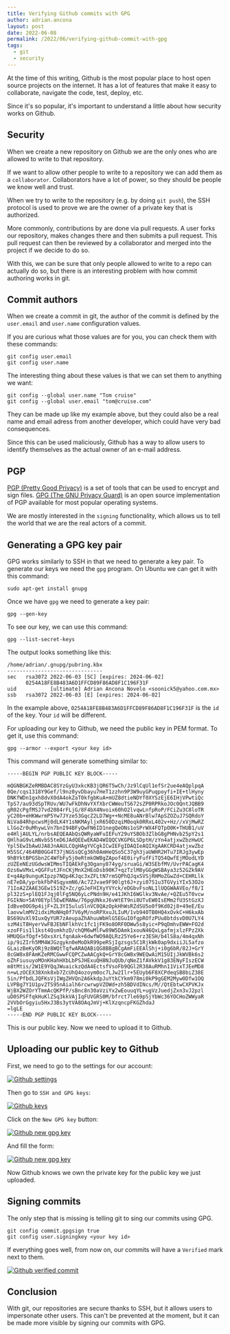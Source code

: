 ```yaml
---
title: Verifying Github commits with GPG
author: adrian.ancona
layout: post
date: 2022-06-08
permalink: /2022/06/verifying-github-commit-with-gpg
tags:
  - git
  - security
---
```


At the time of this writing, Github is the most popular place to host open source projects on the internet. It has a lot of features that make it easy to collaborate, navigate the code, test, deploy, etc.

Since it's so popular, it's important to understand a little about how security works on Github.

## Security

When we create a new repository on Github we are the only ones who are allowed to write to that repository.

If we want to allow other people to write to a repository we can add them as a `collaborator`. Collaborators have a lot of power, so they should be people we know well and trust.

<!--more-->

When we try to write to the repository (e.g. by doing `git push`), the SSH protocol is used to prove we are the owner of a private key that is authorized.

More commonly, contributions by are done via pull requests. A user forks our repository, makes changes there and then submits a pull request. This pull request can then be reviewed by a collaborator and merged into the project if we decide to do so.

With this, we can be sure that only people allowed to write to a repo can actually do so, but there is an interesting problem with how commit authoring works in git.

## Commit authors

When we create a commit in git, the author of the commit is defined by the `user.email` and `user.name` configuration values.

If you are curious what those values are for you, you can check them with these commands:

```
git config user.email
git config user.name
```

The interesting thing about these values is that we can set them to anything we want:

```
git config --global user.name "Tom cruise"
git config --global user.email "tom@cruise.com"
```

They can be made up like my example above, but they could also be a real name and email adress from another developer, which could have very bad consequences.

Since this can be used maliciously, Github has a way to allow users to identify themselves as the actual owner of an e-mail address.

## PGP

[PGP (Pretty Good Privacy)](https://en.wikipedia.org/wiki/Pretty_Good_Privacy) is a set of tools that can be used to encrypt and sign files. [GPG (The GNU Privacy Guard)](https://gnupg.org/) is an open source implementation of PGP available for most popular operating systems.

We are mostly interested in the `signing` functionality, which allows us to tell the world that we are the real actors of a commit.

## Generating a GPG key pair

GPG works similarly to SSH in that we need to generate a key pair. To generate our keys we need the `gpg` program. On Ubuntu we can get it with this command:

```
sudo apt-get install gnupg
```

Once we have `gpg` we need to generate a key pair:

```
gpg --gen-key
```

To see our key, we can use this command:

```
gpg --list-secret-keys
```

The output looks something like this:

```
/home/adrian/.gnupg/pubring.kbx
-------------------------------
sec   rsa3072 2022-06-03 [SC] [expires: 2024-06-02]
      0254A18FE8B483A6D1FFCD89F86AD8F1C196F31F
uid           [ultimate] Adrian Ancona Novelo <soonick5@yahoo.com.mx>
ssb   rsa3072 2022-06-03 [E] [expires: 2024-06-02]
```

In the example above, `0254A18FE8B483A6D1FFCD89F86AD8F1C196F31F` is the `id` of the key. Your `id` will be different.

For uploading our key to Github, we need the public key in PEM format. To get it, use this command:

```
gpg --armor --export <your key id>
```

This command will generate something similar to:

```
-----BEGIN PGP PUBLIC KEY BLOCK-----

mQGNBGKZeRMBDAC8SYzGyU3xkcKB3jQR6T5wCh/Jz9lCqUl1efSr2ue4eAQplpqA
0Qe/cqs1318Y9Gef/l9nz0yvDbayu7HeT1zzhn9P3W9uyGPuqpoyfi+IE+tlHyny
DNKfWDn1gxh8dvX0dA4okZaT0kfgbKuA+mUZ8dtieNDYf0XYSzEjE6IHjVPwtiQc
TpS7/au93dSpTRUv/WU7wFkDhNvYXfXbrCWWeuTS672sZP0RPRkoJOc0QntJQBB9
gR02cPgfMSJ7vd2084rFLjG/8F4bX4Nvoix60hO2lvqwLnfpRoP/FCiZu3C8loTR
yC20b+eHKWwrmP5Yw7JYze53GqcZ2LD7Wg++NcME8uANrBlw7ApSZOZuJ7SQRdoY
NiVa84RhpcwsMj0dLK4Y1sNKMAyljxR650DzqiM0oqk0RRxL402v+Hz//xVjMwRZ
LlGoZr0uMhywLVn7bnI94BFyQwFN6ID1negQeONs1oSPrWX4FQTpO0K+THUB1/uV
e4HljAULYL/nrbsAEQEAAbQsQWRyaWFuIEFuY29uYSBOb3ZlbG8gPHNvb25pY2s1
QHlhaG9vLmNvbS5teD6JAdQEEwEKAD4WIQQCVKGP6LSDptH/zYn4atjxwZbzHwUC
Ypl5EwIbAwUJA8JnAAULCQgHAgYVCgkICwIEFgIDAQIeAQIXgAAKCRD4atjxwZbz
H5SSC/464RB0GG4T37jNGSsQCg36h0AmHeQSo5C37gh3jaUWHR2HTu7IRJg3ywEp
9hBYktBPGSbn2C4WfbFy5j0eRtmkOWBgZApof4E0iryFufFiTQ54QwfEjMOodLYD
zUZEeNEzUGdwsWIMmsTIQAEkFg3Ogany874yg/sruaGi/W3SEbfMV/UvrPACagK4
Ozs6wVMxL+QGFFutJFnCKjMnX2HEoDsb90K7+qzTzlM8yGGgWSBAya3z52GZk9AV
E+q4Ap9unguKIpzp7NQp4KJqc3xZFLtN7rmSQPhQJqxSVSjRHMoZGwZd+CEHRLlk
nE7eDA/yprbkFbP4SqyxmN6/Ac7ZJvae9F90lgt6J+zyi07S1u3TGVyiYIx53O2o
71IoA2ZAAE3GEw1519Z+Zc/gGJeFHIXyYVYck/eDGbvFsoNL1lUQGWAAVEo/f8/I
pl32zS+plEQ1FJqj0lFg5NQ6yLcPNdn9H/e41JKhI6WGlkv3NvAe/+QZEu5T0vcw
FGIkNo+5AY0EYpl5EwEMANw/76pgUNkxJ6vWtET9ni8UTvEW0IsEMm2fU3StGzXJ
IdBve0OG9p4ijF+ZL3YI5uluSlnVC0QAzOpkHhWsRZdSU5o0f9Kd02j8+49eE/Eu
laovwlmMV2idxiMoNHq0f7V6yM/noRPXxuJLIuM/1vb940TB0HQ4xOvkC+H6kxAb
BS69UvXl9IuxQyYUR7zAeupaZhAhuuWbHlG5EGuIOfgpROfzPUu8btdsvD0U7LY4
szM4iT8HyerVwFBJEbNFlkhVc1fc1jFK9o8ORF0DWw5s8yic+P9qDmhvEWW+FO2d
xzoFFis1l1kst4QsmkhzD/chQM6wMlFw89W5DAmk1xouN46QxLgafmjxlzFPz2Xk
HMUQGxfOgf+5OxsXrLfqnAak+6dwfWO9AQLRz25Ye6+rz3ESH/b4lS8a/4m4qxNh
ip/9iZIrh5MM4WJGzgykn0eMoDkR99peRSjIgzsgs5C1RjkWk0ap9dxiiJL5afzo
GLaizBeKyORj9z8WQtTqfwARAQABiQG8BBgBCgAmFiEEAlShj+i0g6bR/82J+GrY
8cGW8x8FAmKZeRMCGwwFCQPCZwAACgkQ+GrY8cGW8x9WEQwAiM15UIjJkWVBk6s2
oZhFiusuyoMOnKHahHXbLbPSJHExuQH8NJuQUb/qNeZ1fAVkkV1g83ENyFIszECW
m8tMtis/2W1E9YQqJWuaickzQdA4EctsfVsoFb9QGl2R38AuRMhn11VixTJEeMD8
n+wLzOCEX38Xnk8xb7ZcUhQ4ozoym0oc7LJw2Ilr+5EUyb6F8XCPdeqSB8biZ38E
5in/PfbdLJQFKsVjIWgZHVQn2A6kkdpJuYtkCYkm978mi0kP9gGEM2Myw0Dfw1OQ
LVPBg7Y1U1pv2TS95nAialh6rcwrwpVZOWd+zh5BDVdINcs/M//QtEbtwCXPVKJx
WjBX2WZOrYTmmAcQKPfP/sBnc8n30aVziYx2wEouuqYL+ugVzJuedjZxn3vJ2pzl
uD0SPSFfqkHuKlZSq3kkVAjIqFUVGRS0M/bfrct7le69pSjYbWc36YOCHoZWWyaR
2VVbOrGgyiu5HxJ3Bs3ytVA8OAqJmVj+KlXzqncpFKGZhdaJ
=lgLE
-----END PGP PUBLIC KEY BLOCK-----
```

This is our public key. Now we need to upload it to Github.

## Uploading our public key to Github

First, we need to go to the settings for our account:

[<img src="/images/posts/github-settings.png" alt="Github settings" />](/images/posts/github-settings.png)

Then go to `SSH and GPG keys`:

[<img src="/images/posts/github-keys.png" alt="Github keys" />](/images/posts/github-keys.png)

Click on the `New GPG key` button:

[<img src="/images/posts/github-new-gpg-key.png" alt="Github new gpg key" />](/images/posts/github-new-gpg-key.png)

And fill the form:

[<img src="/images/posts/github-gpg-key-form.png" alt="Github new gpg key" />](/images/posts/github-gpg-key-form.png)

Now Github knows we own the private key for the public key we just uploaded.

## Signing commits

The only step that is missing is telling git to sing our commits using GPG.

```
git config commit.gpgsign true
git config user.signingkey <your key id>
```

If everything goes well, from now on, our commits will have a `Verified` mark next to them.

[<img src="/images/posts/github-verified-commit.png" alt="Github verified commit" />](/images/posts/github-verified-commit.png)

## Conclusion

With git, our repositories are secure thanks to SSH, but it allows users to impersonate other users. This can't be prevented at the moment, but it can be made more visible by signing our commits with GPG.
